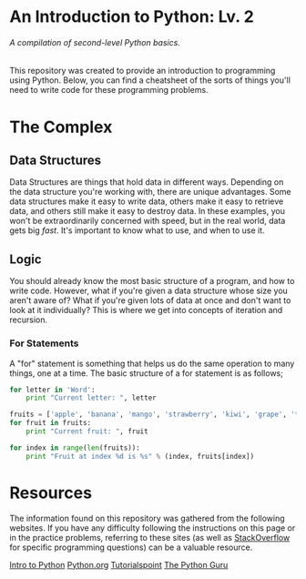 An Introduction to Python: Lv. 2
=========================
###### A compilation of second-level Python basics.

This repository was created to provide an introduction to programming using Python. Below, you can find a cheatsheet of the sorts of things you'll need to write code for these programming problems.

The Complex
=========================

Data Structures
--------------------------
Data Structures are things that hold data in different ways. Depending on the data structure you're working with, there are unique advantages. Some data structures make it easy to write data, others make it easy to retrieve data, and others still make it easy to destroy data. In these examples, you won't be extraordinarily concerned with speed, but in the real world, data gets big *fast*. It's important to know what to use, and when to use it.

Logic
--------------------------
You should already know the most basic structure of a program, and how to write code. However, what if you're given a data structure whose size you aren't aware of? What if you're given lots of data at once and don't want to look at it individually? This is where we get into concepts of iteration and recursion.

### For Statements
A "for" statement is something that helps us do the same operation to many things, one at a time. The basic structure of a for statement is as follows;

```python
for letter in 'Word':
	print "Current letter: ", letter

fruits = ['apple', 'banana', 'mango', 'strawberry', 'kiwi', 'grape', 'tomato']
for fruit in fruits:
	print "Current fruit: ", fruit

for index in range(len(fruits)):
	print "Fruit at index %d is %s" % (index, fruits[index])
```

Resources
=========================
The information found on this repository was gathered from the following websites. If you have any difficulty following the instructions on this page or in the practice problems, referring to these sites (as well as [StackOverflow](https://stackoverflow.com/) for specific programming questions) can be a valuable resource. 

[Intro to Python](http://introtopython.org/)
[Python.org](https://www.python.org/)
[Tutorialspoint](https://www.tutorialspoint.com/python/)
[The Python Guru](http://thepythonguru.com/)
